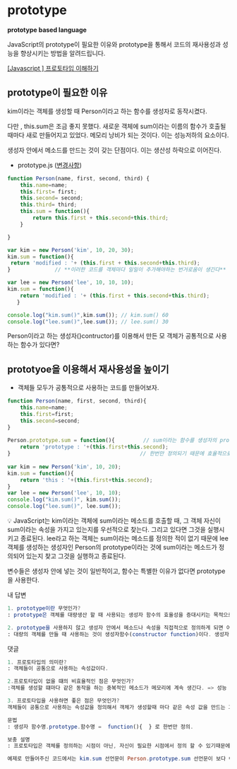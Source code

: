 # prototype

**prototype based language**

JavaScript의 prototype이 필요한 이유와 prototype을 통해서 코드의 재사용성과 성능을 향상시키는 방법을 알려드립니다.

[[Javascript ] 프로토타입 이해하기](https://medium.com/@bluesh55/javascript-prototype-이해하기-f8e67c286b67)

## prototype이 필요한 이유

kim이라는 객체를 생성할 때  Person이라고 하는 함수를 생성자로 동작시켰다. 

다만 , this.sum은 조금 좋지 못했다. 새로운 객체에 sum이라는 이름의 함수가 호출될 때마다 새로 만들어지고 있었다. 메모리 낭비가 되는 것이다.  이는 성능저하의 요소이다. 

생성자 안에서 메소드를 만드는 것이 갖는 단점이다. 이는 생산성 하락으로 이어진다. 

- prototype.js ([변경사항](https://github.com/codingeverybody/javascript-object_oriented_programming/commit/0ee2e0070b1172e5bf65ba32616db859d7a2d13e))

```jsx
function Person(name, first, second, third) {
    this.name=name;
    this.first= first;
    this.second= second;
    this.third= third;
    this.sum = function(){
        return this.first + this.second+this.third;
    }

}

var kim = new Person('kim', 10, 20, 30); 
kim.sum = function(){
 return 'modified : '+ (this.first + this.second+this.third); 
}              // **이러한 코드를 객체마다 일일이 추가해야하는 번거로움이 생긴다**

var lee = new Person('lee', 10, 10, 10); 
kim.sum = function(){
    return 'modified : '+ (this.first + this.second+this.third);
   }

console.log("kim.sum()",kim.sum()); // kim.sum() 60
console.log("lee.sum()",lee.sum()); // lee.sum() 30
```

Person이라고 하는 생성자(}contructor)를 이용해서 만든 모 객체가 공통적으로 사용하는 함수가 있다면? 

## prototyoe을 이용해서 재사용성을 높이기

- 객체들 모두가 공통적으로 사용하는 코드를 만들어보자.

```jsx
function Person(name, first, second, third){
    this.name=name;
    this.first=first;
    this.second=second;   
}
 
Person.prototype.sum = function(){         // sum이라는 함수를 생성자의 prototype으로 정의
    return 'prototype : '+(this.first+this.second);
}                                         // 한번만 정의되기 때문에 효율적으로 변한다. 
 
var kim = new Person('kim', 10, 20);
kim.sum = function(){
    return 'this : '+(this.first+this.second);
}
var lee = new Person('lee', 10, 10);
console.log("kim.sum()", kim.sum());
console.log("lee.sum()", lee.sum());
```

<aside>
💡 JavaScript는 kim이라는 객체에 sum이라는 메소드를 호출할 때, 그 객체 자신이 sum이라는 속성을 가지고 있는지를 우선적으로 찾는다. 그리고 있다면 그것을 실행시키고 종료된다. lee라고 하는 객체는 sum이라는 메소드를 정의한 적이 없기 때문에 lee 객체를 생성하는 생성자인 Person의 prototype이라는 것에 sum이라는 메소드가 정의되어 있는지 찾고 그것을 실행하고 종료된다.

</aside>

변수들은 생성자 안에 넣는 것이 일반적이고, 함수는 특별한 이유가 없다면 prototype을 사용한다. 

내 답변

```elm
1. prototype이란 무엇인가? 
: prototype은 객체를 대량생산 할 때 사용되는 생성자 함수의 효율성을 증대시키는 목적으로 사용된다. 대량의 객체를 생성할 때마다 지속적으로 실행되므로써 발생되는 메모리 사용과 요구사항 변경 시에 재사용하기 힘들다는 단점을 prototype을 사용해서 한번 정의한 것을 모두가 사용할 수 있게끔 하여 코드를 재활용성을 높이고 불필요한 메모리 사용을 차단하는 데에 도움을 준다. 

2. prototype을 사용하지 않고 생성자 안에서 메소드나 속성을 직접적으로 정의하게 되면 어떠한 비효율이 발생하고 그것을 prototype을 통해서 어떻게 극복했는지? 
: 대량의 객체를 만들 때 사용하는 것이 생성자함수(constructor function)이다. 생성자 함수는 대량의 객체를 속성값만 바꿔서 새로운 객체를 만들기 편하다는 장점이 있다. 하지만 적절하지 못한 코드를 구성하게 되면 객체를 생성할 때마다 실행되는 생성자함수로 인해 불필요한 메모리 사용이 발생할 수 있으며, 유지보수에도 많은 노동이 필요하게 된다. 이럴 때 사용하는 것이 prototype이다. 생성자 함수 안에서 반복적으로 실행되는 함수들을 빼내와 prototype을 사용하여 한 번의 정의로 끝낼 수 있게 하여 비효율을 최소화 할 수 있다.  
```

댓글

```elm
1. 프로토타입의 의미란?
: 객체들이 공통으로 사용하는 속성값이다.

2.프로토타입이 없을 떄의 비효율적인 점은 무엇인가? 
:객체를 생성할 떄마다 같은 동작을 하는 중복적인 메소드가 메모리에 계속 생긴다. => 성능 저하, 메모리 낭비 생김.

3. 프로토타입을 사용하면 좋은 점은 무엇인가?
객체들이 공통으로 사용하는 속성값을 정의해서 객체가 생성할때 마다 같은 속성 값을 만드는 과정을 생략해, 성능 향상과 메모리를 효율적으로 이용할 수 있게 해준다.

문법
: 생성자 함수명.prototype.함수명 =  function(){  } 로 한번만 정의.

보충 설명
: 프로토타입은 객체를 정의하는 시점이 아닌, 자신이 필요한 시점에서 정의 할 수 있기때문에 메모리의 이점이 있다. 또한 프로토타입은 생성된 모든 객체가 공통으로 사용할 수 있고 재정의가 가능하기 떄문에 커스터마이징이 가능하다.

예제로 만들어주신 코드에서는 kim.sum 선언문이 Person.prototype.sum 선언문이 보다 아래에 있기 때문에 우선한 것이 아닌가 했는데 직접 순서를 바꿔봐도 kim.sum이 우선되어 적용되네요~
```